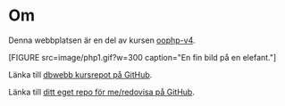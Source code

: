 ---
---
Om
=========================

Denna webbplatsen är en del av kursen [oophp-v4](https://dbwebb.se/kurser/oophp-v4/).


[FIGURE src=image/php1.gif?w=300 caption="En fin bild på en elefant."]

Länka till [dbwebb kursrepot på GitHub](https://github.com/dbwebbse/XXX).

Länka till [ditt eget repo för me/redovisa på GitHub](https://github.com/gitHabbe/oophp-v4).
